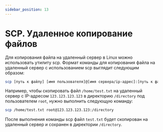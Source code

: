 ```yaml
---
sidebar_position: 13
---
```



# SCP. Удаленное копирование файлов

Для копирования файла на удаленный сервер в Linux можно использовать утилиту scp. Формат команды для копирования файла на удаленный сервер с использованием scp выглядит следующим образом:

```bash
scp [путь к файлу] [имя пользователя]@[имя сервера/ip-адрес]:[путь к файлу]
```

Например, чтобы скопировать файл `/home/test.txt` на удаленный сервер с IP-адресом `123.123.123.123` в директорию `/directory` под пользователем `root`, нужно выполнить следующую команду:

```bash
scp /home/test.txt root@123.123.123.123:/directory
```

После выполнения команды scp файл `test.txt` будет скопирован на удаленный сервер и сохранен в директории `/directory`.